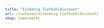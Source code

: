 ```yaml
---
title: "Eiskönig Tiefkühldiscount"
url: /cuxhaven/eiskoenig-tiefkuehldiscount/
shop: Supermarkt
---
```

